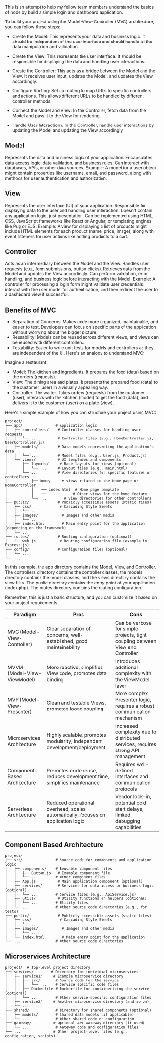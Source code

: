 This is an attempt to help my fellow team members understand the basics of node by build a simple login and dashboard application.

To build your project using the Model-View-Controller (MVC) architecture, you can follow these steps:

- Create the Model: This represents your data and business logic. It should be independent of the user interface and should handle all the data manipulation and validation.

- Create the View: This represents the user interface. It should be responsible for displaying the data and handling user interactions.
- Create the Controller: This acts as a bridge between the Model and the View. It receives user input, updates the Model, and updates the View accordingly.
- Configure Routing: Set up routing to map URLs to specific controllers and actions. This allows different URLs to be handled by different controller methods.
- Connect the Model and View: In the Controller, fetch data from the Model and pass it to the View for rendering.
- Handle User Interactions: In the Controller, handle user interactions by updating the Model and updating the View accordingly.

## Model

Represents the data and business logic of your application.
Encapsulates data access logic, data validation, and business rules.
Can interact with databases, APIs, or other data sources.
Example: A model for a user object might contain properties like username, email, and password, along with methods for user authentication and authorization.

## View

Represents the user interface (UI) of your application.
Responsible for displaying data to the user and handling user interaction.
Doesn't contain any application logic, just presentation.
Can be implemented using HTML, CSS, JavaScript frameworks like React or Angular, or templating engines like Pug or EJS.
Example: A view for displaying a list of products might include HTML elements for each product (name, price, image), along with event listeners for user actions like adding products to a cart.

## Controller

Acts as an intermediary between the Model and the View.
Handles user requests (e.g., form submissions, button clicks).
Retrieves data from the Model and updates the View accordingly.
Can perform validation, error handling, and business logic before interacting with the Model.
Example: A controller for processing a login form might validate user credentials, interact with the user model for authentication, and then redirect the user to a dashboard view if successful.

## Benefits of MVC

- Separation of Concerns: Makes code more organized, maintainable, and easier to test. Developers can focus on specific parts of the application without worrying about the bigger picture.
- Reusability: Models can be reused across different views, and views can be reused with different controllers.
- Testability: Easier to write unit tests for models and controllers as they are independent of the UI.
Here's an analogy to understand MVC:

Imagine a restaurant:

- Model: The kitchen and ingredients. It prepares the food (data) based on the orders (requests).
- View: The dining area and plates. It presents the prepared food (data) to the customer (user) in a visually appealing way.
- Controller: The waiter. Takes orders (requests) from the customer (user), interacts with the kitchen (model) to get the food (data), and delivers it to the customer (user) on a plate (view).

Here's a simple example of how you can structure your project using MVC:

```
project/
├── app/               # Application logic
│   ├── controllers/    # Controller classes for handling user requests
│   │   └── ...         # Controller files (e.g., HomeController.js, UserController.js)
│   ├── models/         # Data models representing the application's data
│   │   └── ...         # Model files (e.g., User.js, Product.js)
│   └── views/          # UI templates and components
│       ├── layouts/     # Base layouts for views (optional)
│       │   └── ...     # Layout files (e.g., main.html)
│       └── ...         # View directories for specific features or controllers
│           ├── home/     # Views related to the home page or HomeController
│           │   ├── index.html  # Home page template
│           │   └── ...        # Other views for the home feature
│           └── ...        # View directories for other controllers
├── public/             # Publicly accessible assets (static files)
│   ├── css/             # Cascading Style Sheets
│   │   └── ...
│   ├── images/           # Images and other media
│   │   └── ...
│   ├── index.html        # Main entry point for the application (depending on the framework)
│   └── ...
├── routes/             # Routing configuration (optional)
│   └── web.js           # Routing configuration file (example in Express.js)
├── config/             # Configuration files (optional)
│   └── ...
└── ...
```

In this example, the app directory contains the Model, View, and Controller. The controllers directory contains the controller classes, the models directory contains the model classes, and the views directory contains the view files. The public directory contains the entry point of your application (index.php). The routes directory contains the routing configuration.

Remember, this is just a basic structure, and you can customize it based on your project requirements.

| Paradigm | Pros | Cons |
| --- | --- | --- |
| MVC (Model-View-Controller) | Clear separation of concerns, well-established, good maintainability | Can be verbose for simple projects, tight coupling between View and Controller |
| MVVM (Model-View-ViewModel) | More reactive, simplifies View code, promotes data binding | Introduces additional complexity with the ViewModel layer |
| MVP (Model-View-Presenter) | Clean and testable Views, promotes loose coupling | More complex Presenter logic, requires a robust communication mechanism |
| Microservices Architecture | Highly scalable, promotes modularity, independent development/deployment | Increased complexity due to distributed services, requires strong API management |
| Component-Based Architecture | Promotes code reuse, reduces development time, simplifies maintenance | Requires well-defined interfaces and communication protocols |
| Serverless Architecture | Reduced operational overhead, scales automatically, focuses on application logic | Vendor lock-in, potential cold start delays, limited debugging capabilities |

## Component Based Architecture

```
project/
├── src/               # Source code for components and application logic
│   ├── components/    # Reusable component files
│   │   ├── Button.js   # Example component file
│   │   └── ...        # Other component files
│   ├── App.js          # Main application component (optional)
│   ├── services/       # Services for data access or business logic (optional)
│   │   └── ...        # Service files (e.g., ApiService.js)
│   ├── utils/          # Utility functions or helpers (optional)
│   │   └── ...        # Utility files
│   └── ...            # Other source code directories (e.g., for tests)
├── public/             # Publicly accessible assets (static files)
│   ├── css/             # Cascading Style Sheets
│   │   └── ...
│   ├── images/           # Images and other media
│   │   └── ...
│   └── index.html        # Main entry point for the application
└── ...                # Other source code directories
```

## Microservices Architecture

```
project/  # Top-level project directory
├── services/        # Directory for individual microservices
│   ├── service1/     # Example microservice directory
│   │   ├── src/       # Source code for the service
│   │   │   └── ...    # Service specific code files
│   │   ├── Dockerfile # Dockerfile for containerizing the service (optional)
│   │   └── ...        # Other service-specific configuration files
│   ├── service2/     # Another microservice directory (and so on)
│   └── ...
├── shared/            # Directory for shared components (optional)
│   ├── models/        # Shared data models (if applicable)
│   └── ...            # Other shared code or configuration
├── gateway/          # Optional API Gateway directory (if used)
│   └── ...            # Gateway code and configuration files
└── ...               # Other project-level files (e.g., configuration, scripts)
```
